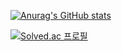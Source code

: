 [![Anurag's GitHub stats](https://github-readme-stats.vercel.app/api?username=)](https://github.com/anuraghazra/github-readme-stats)

[![Solved.ac
프로필](http://mazassumnida.wtf/api/v2/generate_badge?boj={handle})](https://solved.ac/{handle})
